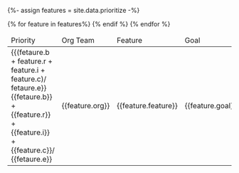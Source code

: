 {%- assign features = site.data.prioritize -%}
<table>
    <thead>
        <td>Priority</td>
        <td>Org Team</td>
        <td>Feature</td>
        <td>Goal</td>
        <td>Deadline</td>
    </thead>
    <tbody>
        {% for feature in features%}
            <tr>
                <td>{{(fetaure.b + feature.r + feature.i + feature.c)/ fetaure.e}} <br/>{{fetaure.b}} + {{feature.r}} + {{feature.i}} + {{feature.c}}/ {{fetaure.e}}</td>
                <td>
                    {{feature.org}}
                </td>
                <td>
                    {{feature.feature}}
                </td>
                <td>
                    {{feature.goal}}
                </td>
                <td>
                    {{feature.deadline}}
                </td>
            </tr>
            {% endif %}
        {% endfor %}
    </tbody>
</table>

